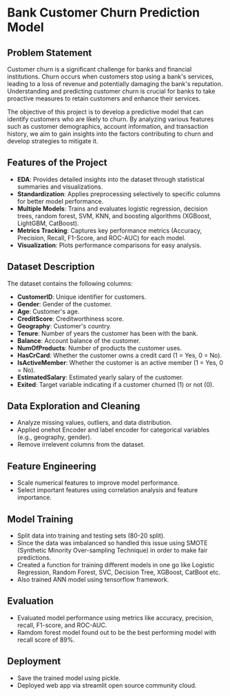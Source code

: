 # Bank Customer Churn Prediction Model

## Problem Statement

Customer churn is a significant challenge for banks and financial institutions. Churn occurs when customers stop using a bank's services, leading to a loss of revenue and potentially damaging the bank's reputation. Understanding and predicting customer churn is crucial for banks to take proactive measures to retain customers and enhance their services.

The objective of this project is to develop a predictive model that can identify customers who are likely to churn. By analyzing various features such as customer demographics, account information, and transaction history, we aim to gain insights into the factors contributing to churn and develop strategies to mitigate it.

## Features of the Project
- **EDA**: Provides detailed insights into the dataset through statistical summaries and visualizations.
- **Standardization**: Applies preprocessing selectively to specific columns for better model performance.
- **Multiple Models**: Trains and evaluates logistic regression, decision trees, random forest, SVM, KNN, and boosting algorithms (XGBoost, LightGBM, CatBoost).
- **Metrics Tracking**: Captures key performance metrics (Accuracy, Precision, Recall, F1-Score, and ROC-AUC) for each model.
- **Visualization**: Plots performance comparisons for easy analysis.


## Dataset Description
The dataset contains the following columns:
- **CustomerID**: Unique identifier for customers.
- **Gender**: Gender of the customer.
- **Age**: Customer's age.
- **CreditScore**: Creditworthiness score.
- **Geography**: Customer's country.
- **Tenure**: Number of years the customer has been with the bank.
- **Balance**: Account balance of the customer.
- **NumOfProducts**: Number of products the customer uses.
- **HasCrCard**: Whether the customer owns a credit card (1 = Yes, 0 = No).
- **IsActiveMember**: Whether the customer is an active member (1 = Yes, 0 = No).
- **EstimatedSalary**: Estimated yearly salary of the customer.
- **Exited**: Target variable indicating if a customer churned (1) or not (0).


## Data Exploration and Cleaning

  - Analyze missing values, outliers, and data distribution.
  - Applied onehot Encoder and label encoder for categorical variables (e.g., geography, gender).
  - Remove irrelevent columns from the dataset.

## Feature Engineering

  - Scale numerical features to improve model performance.
  - Select important features using correlation analysis and feature importance.

## Model Training

  - Split data into training and testing sets (80-20 split).
  - Since the data was imbalanced so handled this issue using SMOTE (Synthetic Minority Over-sampling Technique) in order to make fair predictions.
  - Created a function for training different models in one go like Logistic Regression, Random Forest, SVC, Decision Tree, XGBoost, CatBoot etc.
  - Also trained ANN model using tensorflow framework.

## Evaluation

  - Evaluated model performance using metrics like accuracy, precision, recall, F1-score, and ROC-AUC.
  - Ramdom forest model found out to be the best performing model with recall score of 89%.
    
## Deployment

  - Save the trained model using pickle.
  - Deployed web app via streamlit open source community cloud.





